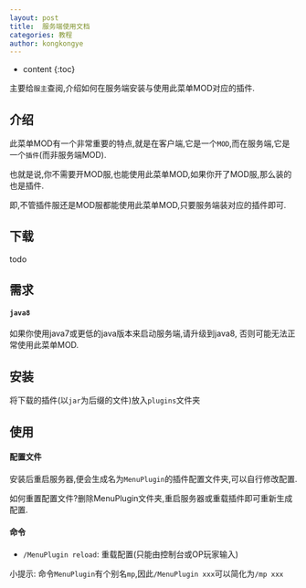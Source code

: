 ```yaml
---
layout: post
title:  服务端使用文档
categories: 教程
author: kongkongye
---
```


* content
{:toc}

主要给`服主`查阅,介绍如何在服务端安装与使用此菜单MOD对应的插件.




## 介绍
此菜单MOD有一个非常重要的特点,就是在客户端,它是一个`MOD`,而在服务端,它是一个`插件`(而非服务端MOD).

也就是说,你不需要开MOD服,也能使用此菜单MOD,如果你开了MOD服,那么装的也是插件.

即,不管插件服还是MOD服都能使用此菜单MOD,只要服务端装对应的插件即可.

## 下载
todo

## 需求

#### `java8`
如果你使用java7或更低的java版本来启动服务端,请升级到java8,
否则可能无法正常使用此菜单MOD.

## 安装
将下载的插件(以`jar`为后缀的文件)放入`plugins`文件夹

## 使用

#### 配置文件
安装后重启服务器,便会生成名为`MenuPlugin`的插件配置文件夹,可以自行修改配置.

如何重置配置文件?删除MenuPlugin文件夹,重启服务器或重载插件即可重新生成配置.

#### 命令
* `/MenuPlugin reload`: 重载配置(只能由控制台或OP玩家输入)

小提示: 命令`MenuPlugin`有个别名`mp`,因此`/MenuPlugin xxx`可以简化为`/mp xxx`
